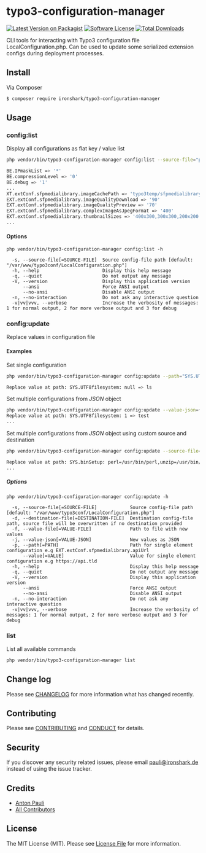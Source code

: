 # typo3-configuration-manager

[![Latest Version on Packagist][ico-version]][link-packagist]
[![Software License][ico-license]](LICENSE.md)
[![Total Downloads][ico-downloads]][link-downloads]


CLI tools for interacting with Typo3 configuration file LocalConfiguration.php. Can be used to update some serialized extension configs during deployment processes.

## Install

Via Composer

``` bash
$ composer require ironshark/typo3-configuration-manager
```

## Usage


### config:list

Display all configurations as flat key / value list

``` bash
php vendor/bin/typo3-configuration-manager config:list --source-file="path/to/LocalConfiguration.php"

BE.IPmaskList => '*'
BE.compressionLevel => '0'
BE.debug => '1'
...
XT.extConf.sfpmedialibrary.imageCachePath => 'typo3temp/sfpmedialibrary/'
EXT.extConf.sfpmedialibrary.imageQualityDownload => '90'
EXT.extConf.sfpmedialibrary.imageQualityPreview => '70'
EXT.extConf.sfpmedialibrary.complexImageAsJpegFormat => '400'
EXT.extConf.sfpmedialibrary.thumbnailSizes => '400x300,300x300,200x200'
...
```

#### Options

```
php vendor/bin/typo3-configuration-manager config:list -h

  -s, --source-file[=SOURCE-FILE]  Source config-file path [default: "/var/www/typo3conf/LocalConfiguration.php"]
  -h, --help                       Display this help message
  -q, --quiet                      Do not output any message
  -V, --version                    Display this application version
      --ansi                       Force ANSI output
      --no-ansi                    Disable ANSI output
  -n, --no-interaction             Do not ask any interactive question
  -v|vv|vvv, --verbose             Increase the verbosity of messages: 1 for normal output, 2 for more verbose output and 3 for debug
```

### config:update

Replace values in configuration file

#### Examples

Set single configuration

``` bash
php vendor/bin/typo3-configuration-manager config:update --path="SYS.UTF8filesystem" --value="ls"

Replace value at path: SYS.UTF8filesystem: null => ls
```

Set multiple configurations from *JSON* object

``` bash
php vendor/bin/typo3-configuration-manager config:update --value-json={\"SYS.UTF8filesystem\":\"test\"}
Replace value at path: SYS.UTF8filesystem: 1 => test
...
```

Set multiple configurations from *JSON* object using custom source and destination

``` bash
php vendor/bin/typo3-configuration-manager config:update --source-file="/var/www/typo3conf/LocalConfiguration.php" --destination-file="/var/www/typo3conf/LocalConfiguration.php.test" --value-json={\"SYS.binSetup\":\"test\"}

Replace value at path: SYS.binSetup: perl=/usr/bin/perl,unzip=/usr/bin/unzip => test
...
```

##### Options

```
php vendor/bin/typo3-configuration-manager config:update -h

  -s, --source-file[=SOURCE-FILE]            Source config-file path [default: "/var/www/typo3conf/LocalConfiguration.php"]
  -d, --destination-file[=DESTINATION-FILE]  Destination config-file path, source file will be overwritten if no destination provided
  -f, --value-file[=VALUE-FILE]              Path to file with new values
  -j, --value-json[=VALUE-JSON]              New values as JSON
  -p, --path[=PATH]                          Path for single element configuration e.g EXT.extConf.sfpmedialibrary.apiUrl
      --value[=VALUE]                        Value for single element configuration e.g https://api.tld
  -h, --help                                 Display this help message
  -q, --quiet                                Do not output any message
  -V, --version                              Display this application version
      --ansi                                 Force ANSI output
      --no-ansi                              Disable ANSI output
  -n, --no-interaction                       Do not ask any interactive question
  -v|vv|vvv, --verbose                       Increase the verbosity of messages: 1 for normal output, 2 for more verbose output and 3 for debug
```

### list

List all available commands

``` bash
php vendor/bin/typo3-configuration-manager list
```

## Change log

Please see [CHANGELOG](CHANGELOG.md) for more information what has changed recently.

## Contributing

Please see [CONTRIBUTING](CONTRIBUTING.md) and [CONDUCT](CONDUCT.md) for details.

## Security

If you discover any security related issues, please email pauli@ironshark.de instead of using the issue tracker.

## Credits

- [Anton Pauli][link-author]
- [All Contributors][link-contributors]

## License

The MIT License (MIT). Please see [License File](LICENSE.md) for more information.

[ico-version]: https://img.shields.io/packagist/v/ironshark/typo3-configuration-manager.svg?style=flat-square
[ico-license]: https://img.shields.io/badge/license-MIT-brightgreen.svg?style=flat-square
[ico-travis]: https://img.shields.io/travis/ironshark/typo3-configuration-manager/master.svg?style=flat-square
[ico-scrutinizer]: https://img.shields.io/scrutinizer/coverage/g/ironshark/typo3-configuration-manager.svg?style=flat-square
[ico-code-quality]: https://img.shields.io/scrutinizer/g/ironshark/typo3-configuration-manager.svg?style=flat-square
[ico-downloads]: https://img.shields.io/packagist/dt/ironshark/typo3-configuration-manager.svg?style=flat-square

[link-packagist]: https://packagist.org/packages/ironshark/typo3-configuration-manager
[link-travis]: https://travis-ci.org/ironshark/typo3-configuration-manager
[link-scrutinizer]: https://scrutinizer-ci.com/g/ironshark/typo3-configuration-manager/code-structure
[link-code-quality]: https://scrutinizer-ci.com/g/ironshark/typo3-configuration-manager
[link-downloads]: https://packagist.org/packages/ironshark/typo3-configuration-manager
[link-author]: https://github.com/TUNER88
[link-contributors]: ../../contributors
